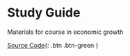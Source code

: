 # Study Guide
Materials for course in economic growth

[Source Code](https://github.com/dvollrath/StudyGuide){: .btn .btn-green }
